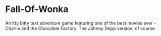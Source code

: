 # Fall-Of-Wonka

An itty bitty text adventure game featuring one of the best movies ever - Charlie and the Chocolate Factory. The Johnny Depp version, of course.
